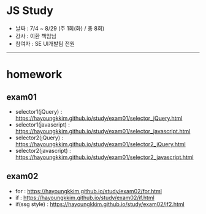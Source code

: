 # JS Study

- 날짜 : 7/4 ~ 8/29 (주 1회(화) / 총 8회)
- 강사 : 이환 책임님
- 참여자 : SE UI개발팀 전원

----

# homework

## exam01

- selector1(jQuery) : https://hayoungkkim.github.io/study/exam01/selector_jQuery.html
- selector1(javascript) : https://hayoungkkim.github.io/study/exam01/selector_javascript.html
- selector2(jQuery) : https://hayoungkkim.github.io/study/exam01/selector2_jQuery.html
- selector2(javascript) : https://hayoungkkim.github.io/study/exam01/selector2_javascript.html

## exam02
- for : https://hayoungkkim.github.io/study/exam02/for.html
- if : https://hayoungkkim.github.io/study/exam02/if.html
- if(ssg style) : https://hayoungkkim.github.io/study/exam02/if2.html
